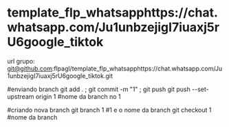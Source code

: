 # template_flp_whatsapphttps://chat.whatsapp.com/Ju1unbzejigI7iuaxj5rU6google_tiktok

url grupo: git@github.com:flpagl/template_flp_whatsapphttps://chat.whatsapp.com/Ju1unbzejigI7iuaxj5rU6google_tiktok.git

#enviando branch
git add . ; git commit -m "1" ; git push
git push --set-upstream origin 1 #nome da branch no 1

#criando nova branch
git branch 1 #1 e o nome da branch
git checkout 1 #nome da branch